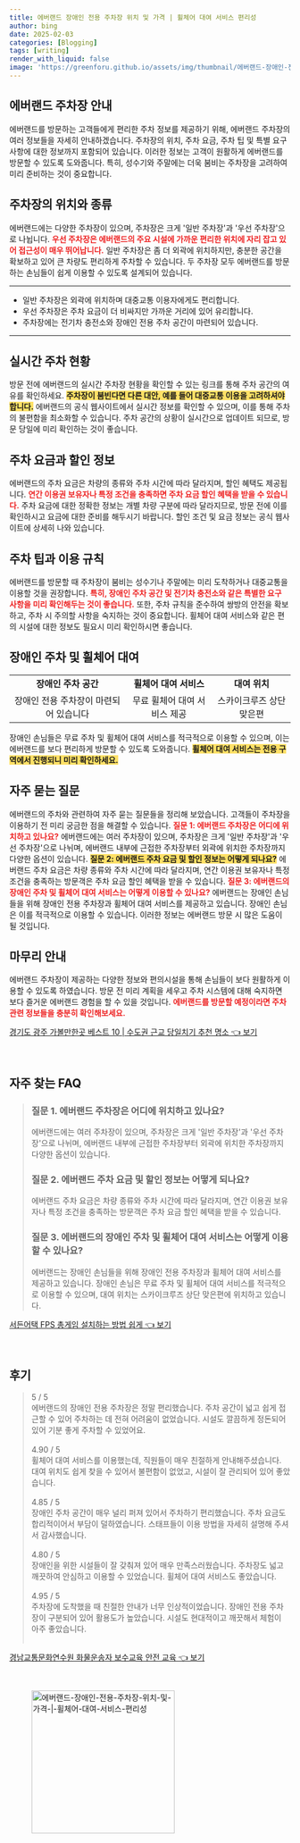 ```yaml
---
title: 에버랜드 장애인 전용 주차장 위치 및 가격 | 휠체어 대여 서비스 편리성
author: bing
date: 2025-02-03
categories: [Blogging]
tags: [writing]
render_with_liquid: false
image: 'https://greenforu.github.io/assets/img/thumbnail/에버랜드-장애인-전용-주차장-위치-및-가격-|-휠체어-대여-서비스-편리성.webp'
---
```



<h2 id='에버랜드_주차장_안내'>에버랜드 주차장 안내</h2>

<p>에버랜드를 방문하는 고객들에게 편리한 주차 정보를 제공하기 위해, 에버랜드 주차장의 여러 정보들을 자세히 안내하겠습니다. 주차장의 위치, 주차 요금, 주차 팁 및 특별 요구사항에 대한 정보까지 포함되어 있습니다. 이러한 정보는 고객이 원활하게 에버랜드를 방문할 수 있도록 도와줍니다. 특히, 성수기와 주말에는 더욱 붐비는 주차장을 고려하여 미리 준비하는 것이 중요합니다.</p>

<h2 id='주차장의_위치와_종류'>주차장의 위치와 종류</h2>

<p>에버랜드에는 다양한 주차장이 있으며, 주차장은 크게 '일반 주차장'과 '우선 주차장'으로 나뉩니다. <b><span style="color: #ee2323;">우선 주차장은 에버랜드의 주요 시설에 가까운 편리한 위치에 자리 잡고 있어 접근성이 매우 뛰어납니다.</span></b> 일반 주차장은 좀 더 외곽에 위치하지만, 충분한 공간을 확보하고 있어 큰 차량도 편리하게 주차할 수 있습니다. 두 주차장 모두 에버랜드를 방문하는 손님들이 쉽게 이용할 수 있도록 설계되어 있습니다.</p>

<hr />

<ul>
    <li>일반 주차장은 외곽에 위치하며 대중교통 이용자에게도 편리합니다.</li>
    <li>우선 주차장은 주차 요금이 더 비싸지만 가까운 거리에 있어 유리합니다.</li>
    <li>주차장에는 전기차 충전소와 장애인 전용 주차 공간이 마련되어 있습니다.</li>
</ul>

<hr />

<h2 id='실시간_주차_현황'>실시간 주차 현황</h2>

<p>방문 전에 에버랜드의 실시간 주차장 현황을 확인할 수 있는 링크를 통해 주차 공간의 여유를 확인하세요. <b><span style="background-color: #ffe066;">주차장이 붐빈다면 다른 대안, 예를 들어 대중교통 이용을 고려하셔야 합니다.</span></b> 에버랜드의 공식 웹사이트에서 실시간 정보를 확인할 수 있으며, 이를 통해 주차의 불편함을 최소화할 수 있습니다. 주차 공간의 상황이 실시간으로 업데이트 되므로, 방문 당일에 미리 확인하는 것이 좋습니다.</p>

<h2 id='주차_요금과_할인_정보'>주차 요금과 할인 정보</h2>

<p>에버랜드의 주차 요금은 차량의 종류와 주차 시간에 따라 달라지며, 할인 혜택도 제공됩니다. <b><span style="color: #ee2323;">연간 이용권 보유자나 특정 조건을 충족하면 주차 요금 할인 혜택을 받을 수 있습니다.</span></b> 주차 요금에 대한 정확한 정보는 개별 차량 구분에 따라 달라지므로, 방문 전에 이를 확인하시고 요금에 대한 준비를 해두시기 바랍니다. 할인 조건 및 요금 정보는 공식 웹사이트에 상세히 나와 있습니다.</p>

<h2 id='주차_팁과_이용_규칙'>주차 팁과 이용 규칙</h2>

<p>에버랜드를 방문할 때 주차장이 붐비는 성수기나 주말에는 미리 도착하거나 대중교통을 이용할 것을 권장합니다. <b><span style="color: #ee2323;">특히, 장애인 주차 공간 및 전기차 충전소와 같은 특별한 요구 사항을 미리 확인해두는 것이 좋습니다.</span></b> 또한, 주차 규칙을 준수하여 쌍방의 안전을 확보하고, 주차 시 주의할 사항을 숙지하는 것이 중요합니다. 휠체어 대여 서비스와 같은 편의 시설에 대한 정보도 필요시 미리 확인하시면 좋습니다.</p>

<h2 id='장애인_주차_및_휠체어_대여'>장애인 주차 및 휠체어 대여</h2>

<table>
    <tr>
        <td style="text-align: center; height: 17px;"><b>장애인 주차 공간</b></td>
        <td style="text-align: center; height: 17px;"><b>휠체어 대여 서비스</b></td>
        <td style="text-align: center; height: 17px;"><b>대여 위치</b></td>
    </tr>
    <tr>
        <td style="text-align: center; height: 17px;">장애인 전용 주차장이 마련되어 있습니다</td>
        <td style="text-align: center; height: 17px;">무료 휠체어 대여 서비스 제공</td>
        <td style="text-align: center; height: 17px;">스카이크루즈 상단 맞은편</td>
    </tr>
</table>

<p>장애인 손님들은 무료 주차 및 휠체어 대여 서비스를 적극적으로 이용할 수 있으며, 이는 에버랜드를 보다 편리하게 방문할 수 있도록 도와줍니다. <b><span style="background-color: #ffe066;">휠체어 대여 서비스는 전용 구역에서 진행되니 미리 확인하세요.</span></b></p>

<h2 id='자주_묻는_질문'>자주 묻는 질문</h2>

<p>에버랜드의 주차와 관련하여 자주 묻는 질문들을 정리해 보았습니다. 고객들이 주차장을 이용하기 전 미리 궁금한 점을 해결할 수 있습니다. <b><span style="color: #ee2323;">질문 1: 에버랜드 주차장은 어디에 위치하고 있나요?</span></b> 에버랜드에는 여러 주차장이 있으며, 주차장은 크게 '일반 주차장'과 '우선 주차장'으로 나뉘며, 에버랜드 내부에 근접한 주차장부터 외곽에 위치한 주차장까지 다양한 옵션이 있습니다. <b><span style="background-color: #ffe066;">질문 2: 에버랜드 주차 요금 및 할인 정보는 어떻게 되나요?</span></b> 에버랜드 주차 요금은 차량 종류와 주차 시간에 따라 달라지며, 연간 이용권 보유자나 특정 조건을 충족하는 방문객은 주차 요금 할인 혜택을 받을 수 있습니다. <b><span style="color: #ee2323;">질문 3: 에버랜드의 장애인 주차 및 휠체어 대여 서비스는 어떻게 이용할 수 있나요?</span></b> 에버랜드는 장애인 손님들을 위해 장애인 전용 주차장과 휠체어 대여 서비스를 제공하고 있습니다. 장애인 손님은 이를 적극적으로 이용할 수 있습니다. 이러한 정보는 에버랜드 방문 시 많은 도움이 될 것입니다.</p>

<h2 id='마무리_안내'>마무리 안내</h2>

<p>에버랜드 주차장이 제공하는 다양한 정보와 편의시설을 통해 손님들이 보다 원활하게 이용할 수 있도록 하였습니다. 방문 전 미리 계획을 세우고 주차 시스템에 대해 숙지하면 보다 즐거운 에버랜드 경험을 할 수 있을 것입니다. <b><span style="color: #ee2323;">에버랜드를 방문할 예정이라면 주차 관련 정보들을 충분히 확인해보세요.</span></b></p>


<p><a class="click-button" title="경기도 광주 가볼만한곳 베스트 10 | 수도권 근교 당일치기 추천 명소" href="https://greenforu.github.io/posts/%EA%B2%BD%EA%B8%B0%EB%8F%84-%EA%B4%91%EC%A3%BC-%EA%B0%80%EB%B3%BC%EB%A7%8C%ED%95%9C%EA%B3%B3-%EB%B2%A0%EC%8A%A4%ED%8A%B8-10-%EC%88%98%EB%8F%84%EA%B6%8C-%EA%B7%BC%EA%B5%90-%EB%8B%B9%EC%9D%BC%EC%B9%98%EA%B8%B0-%EC%B6%94%EC%B2%9C-%EB%AA%85%EC%86%8C/" rel="dofollow">경기도 광주 가볼만한곳 베스트 10 | 수도권 근교 당일치기 추천 명소 👈 보기</a></p><br>
<h2 id='자주_찾는_FAQ'>자주 찾는 FAQ</h2>
<div itemscope="" itemtype="https://schema.org/FAQPage">
<blockquote>
<div itemscope="" itemprop="mainEntity" itemtype="https://schema.org/Question">
<h3 itemprop="name">질문 1. 에버랜드 주차장은 어디에 위치하고 있나요?</h3>
<div itemscope="" itemprop="acceptedAnswer" itemtype="https://schema.org/Answer">
<span itemprop="text">
<p>에버랜드에는 여러 주차장이 있으며, 주차장은 크게 '일반 주차장'과 '우선 주차장'으로 나뉘며, 에버랜드 내부에 근접한 주차장부터 외곽에 위치한 주차장까지 다양한 옵션이 있습니다.</p>
</span>
</div>
</div>
<div itemscope="" itemprop="mainEntity" itemtype="https://schema.org/Question">
<h3 itemprop="name">질문 2. 에버랜드 주차 요금 및 할인 정보는 어떻게 되나요?</h3>
<div itemscope="" itemprop="acceptedAnswer" itemtype="https://schema.org/Answer">
<span itemprop="text">
<p>에버랜드 주차 요금은 차량 종류와 주차 시간에 따라 달라지며, 연간 이용권 보유자나 특정 조건을 충족하는 방문객은 주차 요금 할인 혜택을 받을 수 있습니다.</p>
</span>
</div>
</div>
<div itemscope="" itemprop="mainEntity" itemtype="https://schema.org/Question">
<h3 itemprop="name">질문 3. 에버랜드의 장애인 주차 및 휠체어 대여 서비스는 어떻게 이용할 수 있나요?</h3>
<div itemscope="" itemprop="acceptedAnswer" itemtype="https://schema.org/Answer">
<span itemprop="text">
<p>에버랜드는 장애인 손님들을 위해 장애인 전용 주차장과 휠체어 대여 서비스를 제공하고 있습니다. 장애인 손님은 무료 주차 및 휠체어 대여 서비스를 적극적으로 이용할 수 있으며, 대여 위치는 스카이크루즈 상단 맞은편에 위치하고 있습니다.</p>
</span>
</div>
</div>
</blockquote>
</div>
<p><a class="click-button" title="서든어택 FPS 총게임 설치하는 방법 쉽게" href="https://greenforu.github.io/posts/%EC%84%9C%EB%93%A0%EC%96%B4%ED%83%9D-FPS-%EC%B4%9D%EA%B2%8C%EC%9E%84-%EC%84%A4%EC%B9%98%ED%95%98%EB%8A%94-%EB%B0%A9%EB%B2%95-%EC%89%BD%EA%B2%8C/" rel="dofollow">서든어택 FPS 총게임 설치하는 방법 쉽게 👈 보기</a></p><br>
<h2 id='후기'>후기</h2>
<div itemscope itemtype="https://schema.org/Product">
  <blockquote>
  <div itemprop="review" itemscope itemtype="https://schema.org/Review">
      <div itemprop="reviewRating" itemscope itemtype="https://schema.org/Rating"> <span itemprop="ratingValue">5</span> / <span itemprop="bestRating">5</span> </div>
      <span itemprop="reviewBody">에버랜드의 장애인 전용 주차장은 정말 편리했습니다. 주차 공간이 넓고 쉽게 접근할 수 있어 주차하는 데 전혀 어려움이 없었습니다. 시설도 깔끔하게 정돈되어 있어 기분 좋게 주차할 수 있었어요.</span>
  </div>
  <br>
  <div itemprop="review" itemscope itemtype="https://schema.org/Review">
      <div itemprop="reviewRating" itemscope itemtype="https://schema.org/Rating"> <span itemprop="ratingValue">4.90</span> / <span itemprop="bestRating">5</span> </div>
      <span itemprop="reviewBody">휠체어 대여 서비스를 이용했는데, 직원들이 매우 친절하게 안내해주셨습니다. 대여 위치도 쉽게 찾을 수 있어서 불편함이 없었고, 시설이 잘 관리되어 있어 좋았습니다.</span>
  </div>
  <br>
  <div itemprop="review" itemscope itemtype="https://schema.org/Review">
      <div itemprop="reviewRating" itemscope itemtype="https://schema.org/Rating"> <span itemprop="ratingValue">4.85</span> / <span itemprop="bestRating">5</span> </div>
      <span itemprop="reviewBody">장애인 주차 공간이 매우 널리 퍼져 있어서 주차하기 편리했습니다. 주차 요금도 합리적이어서 부담이 덜하였습니다. 스태프들이 이용 방법을 자세히 설명해 주셔서 감사했습니다.</span>
  </div>
  <br>
  <div itemprop="review" itemscope itemtype="https://schema.org/Review">
      <div itemprop="reviewRating" itemscope itemtype="https://schema.org/Rating"> <span itemprop="ratingValue">4.80</span> / <span itemprop="bestRating">5</span> </div>
      <span itemprop="reviewBody">장애인을 위한 시설들이 잘 갖춰져 있어 매우 만족스러웠습니다. 주차장도 넓고 깨끗하여 안심하고 이용할 수 있었습니다. 휠체어 대여 서비스도 좋았습니다.</span>
  </div>
  <br>
  <div itemprop="review" itemscope itemtype="https://schema.org/Review">
      <div itemprop="reviewRating" itemscope itemtype="https://schema.org/Rating"> <span itemprop="ratingValue">4.95</span> / <span itemprop="bestRating">5</span> </div>
      <span itemprop="reviewBody">주차장에 도착했을 때 친절한 안내가 너무 인상적이었습니다. 장애인 전용 주차장이 구분되어 있어 활용도가 높았습니다. 시설도 현대적이고 깨끗해서 체험이 아주 좋았습니다.</span>
  </div>
  <br>
  </blockquote>
</div>
<p><a class="click-button" title="경남교통문화연수원 화물운송자 보수교육 안전 교육" href="https://greenforu.github.io/posts/%EA%B2%BD%EB%82%A8%EA%B5%90%ED%86%B5%EB%AC%B8%ED%99%94%EC%97%B0%EC%88%98%EC%9B%90-%ED%99%94%EB%AC%BC%EC%9A%B4%EC%86%A1%EC%9E%90-%EB%B3%B4%EC%88%98%EA%B5%90%EC%9C%A1-%EC%95%88%EC%A0%84-%EA%B5%90%EC%9C%A1/" rel="dofollow">경남교통문화연수원 화물운송자 보수교육 안전 교육 👈 보기</a></p><br>
<figure class="image"><img src="https://greenforu.github.io/assets/img/thumbnail/에버랜드-장애인-전용-주차장-위치-및-가격-|-휠체어-대여-서비스-편리성.webp" alt="에버랜드-장애인-전용-주차장-위치-및-가격-|-휠체어-대여-서비스-편리성" width="256" height="256"></figure>